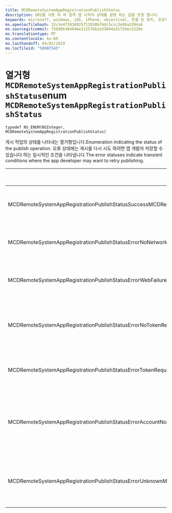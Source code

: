 ```yaml
---
title: MCDRemoteSystemAppRegistrationPublishStatus
description: URI를 사용 하 여 원격 앱 시작의 상태를 설명 하는 값을 포함 합니다.
keywords: microsoft, windows, iOS, iPhone, objectiveC, 연결 된 장치, 프로젝트 로마
ms.openlocfilehash: 32c3e473938925f12838bf6dc5ccc3e98a3394a6
ms.sourcegitcommit: 75680b384946e11257bb2a33044a3172dec5220e
ms.translationtype: MT
ms.contentlocale: ko-KR
ms.lasthandoff: 04/02/2019
ms.locfileid: "58907545"
---
```

# <a name="enum-mcdremotesystemappregistrationpublishstatus"></a><span data-ttu-id="6cf77-104">열거형 `MCDRemoteSystemAppRegistrationPublishStatus`</span><span class="sxs-lookup"><span data-stu-id="6cf77-104">enum `MCDRemoteSystemAppRegistrationPublishStatus`</span></span>

`typedef NS_ENUM(NSInteger, MCDRemoteSystemAppRegistrationPublishStatus)`

<span data-ttu-id="6cf77-105">게시 작업의 상태를 나타내는 열거형입니다.</span><span class="sxs-lookup"><span data-stu-id="6cf77-105">Enumeration indicating the status of the publish operation.</span></span>
<span data-ttu-id="6cf77-106">오류 상태에는 게시를 다시 시도 하려면 앱 개발자 저장할 수 있습니다 하는 일시적인 조건을 나타냅니다.</span><span class="sxs-lookup"><span data-stu-id="6cf77-106">The error statuses indicate transient conditions where the app developer may want to retry publishing.</span></span>

| <span data-ttu-id="6cf77-107">이름</span><span class="sxs-lookup"><span data-stu-id="6cf77-107">Name</span></span>    |<span data-ttu-id="6cf77-108">값</span><span class="sxs-lookup"><span data-stu-id="6cf77-108">Value</span></span>   |<span data-ttu-id="6cf77-109">설명</span><span class="sxs-lookup"><span data-stu-id="6cf77-109">Description</span></span>   |                  
|------ |------- |--|
|<span data-ttu-id="6cf77-110">MCDRemoteSystemAppRegistrationPublishStatusSuccess</span><span class="sxs-lookup"><span data-stu-id="6cf77-110">MCDRemoteSystemAppRegistrationPublishStatusSuccess</span></span> | <span data-ttu-id="6cf77-111">0</span><span class="sxs-lookup"><span data-stu-id="6cf77-111">0</span></span> | <span data-ttu-id="6cf77-112">작업이 완료 되었습니다.</span><span class="sxs-lookup"><span data-stu-id="6cf77-112">Operation completed successfully.</span></span>|
|<span data-ttu-id="6cf77-113">MCDRemoteSystemAppRegistrationPublishStatusErrorNoNetwork</span><span class="sxs-lookup"><span data-stu-id="6cf77-113">MCDRemoteSystemAppRegistrationPublishStatusErrorNoNetwork</span></span> | <span data-ttu-id="6cf77-114">1</span><span class="sxs-lookup"><span data-stu-id="6cf77-114">1</span></span> | <span data-ttu-id="6cf77-115">네트워크를 사용할 수 없습니다.</span><span class="sxs-lookup"><span data-stu-id="6cf77-115">Network was unavailable.</span></span> |
|<span data-ttu-id="6cf77-116">MCDRemoteSystemAppRegistrationPublishStatusErrorWebFailure</span><span class="sxs-lookup"><span data-stu-id="6cf77-116">MCDRemoteSystemAppRegistrationPublishStatusErrorWebFailure</span></span> | <span data-ttu-id="6cf77-117">2</span><span class="sxs-lookup"><span data-stu-id="6cf77-117">2</span></span> | <span data-ttu-id="6cf77-118">웹 서비스에는 다음이 실패 했습니다.</span><span class="sxs-lookup"><span data-stu-id="6cf77-118">A web service failed.</span></span>|
|<span data-ttu-id="6cf77-119">MCDRemoteSystemAppRegistrationPublishStatusErrorNoTokenRequestSubscriber</span><span class="sxs-lookup"><span data-stu-id="6cf77-119">MCDRemoteSystemAppRegistrationPublishStatusErrorNoTokenRequestSubscriber</span></span> | <span data-ttu-id="6cf77-120">3</span><span class="sxs-lookup"><span data-stu-id="6cf77-120">3</span></span> | <span data-ttu-id="6cf77-121">구독자가 없는 토큰 요청에 응답 했습니다.</span><span class="sxs-lookup"><span data-stu-id="6cf77-121">No token request subscribers responded.</span></span>|
|<span data-ttu-id="6cf77-122">MCDRemoteSystemAppRegistrationPublishStatusErrorTokenRequestFailed</span><span class="sxs-lookup"><span data-stu-id="6cf77-122">MCDRemoteSystemAppRegistrationPublishStatusErrorTokenRequestFailed</span></span> | <span data-ttu-id="6cf77-123">4</span><span class="sxs-lookup"><span data-stu-id="6cf77-123">4</span></span> | <span data-ttu-id="6cf77-124">토큰 요청이 실패 했습니다.</span><span class="sxs-lookup"><span data-stu-id="6cf77-124">The token request failed.</span></span>|
|<span data-ttu-id="6cf77-125">MCDRemoteSystemAppRegistrationPublishStatusErrorAccountNotFound</span><span class="sxs-lookup"><span data-stu-id="6cf77-125">MCDRemoteSystemAppRegistrationPublishStatusErrorAccountNotFound</span></span> | <span data-ttu-id="6cf77-126">5</span><span class="sxs-lookup"><span data-stu-id="6cf77-126">5</span></span> | <span data-ttu-id="6cf77-127">에 대 한 정보를 게시 하는 계정을 찾을 수 없습니다.</span><span class="sxs-lookup"><span data-stu-id="6cf77-127">Account to publish information for was not found.</span></span>|
|<span data-ttu-id="6cf77-128">MCDRemoteSystemAppRegistrationPublishStatusErrorUnknown</span><span class="sxs-lookup"><span data-stu-id="6cf77-128">MCDRemoteSystemAppRegistrationPublishStatusErrorUnknown</span></span> | <span data-ttu-id="6cf77-129">6</span><span class="sxs-lookup"><span data-stu-id="6cf77-129">6</span></span> | <span data-ttu-id="6cf77-130">작업에 알 수 없는 오류가 발생 했습니다.</span><span class="sxs-lookup"><span data-stu-id="6cf77-130">Operation encountered an unknown error.</span></span>|